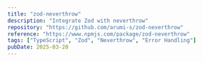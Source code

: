 ```yaml
---
title: "zod-neverthrow"
description: "Integrate Zod with neverthrow"
repository: "https://github.com/arumi-s/zod-neverthrow"
reference: "https://www.npmjs.com/package/zod-neverthrow"
tags: ["TypeScript", "Zod", "Neverthrow", "Error Handling"]
pubDate: 2025-03-20
---
```

